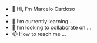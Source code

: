 - 👋 Hi, I’m  Marcelo  Cardoso
- 
- 🌱 I’m currently learning ...
- 💞️ I’m looking to collaborate on ...
- 📫 How to reach me ...

<!---
msccardoso/msccardoso is a ✨ special ✨ repository because its `README.md` (this file) appears on your GitHub profile.
You can click the Preview link to take a look at your changes.
--->

